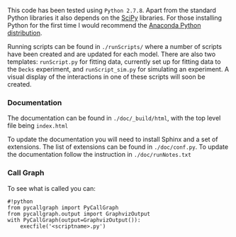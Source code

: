 This code has been tested using ``Python 2.7.8``. Apart from the standard Python libraries it also depends on the [SciPy](http://www.scipy.org/) libraries. For those installing Python for the first time I would recommend the [Anaconda Python distribution](https://store.continuum.io/cshop/anaconda/).

Running scripts can be found in ``./runScripts/`` where a number of scripts have been created and are updated for each model. There are also two templates: ``runScript.py`` for fitting data, currently set up for fitting data to the ``Decks`` experiment, and ``runScript_sim.py`` for simulating an experiment. A visual display of the interactions in one of these scripts will soon be created.

### Documentation ###
The documentation can be found in ``./doc/_build/html``, with the top level file being ``index.html``

To update the documentation you will need to install Sphinx and a set of extensions. The list of extensions can be found in ``./doc/conf.py``. To update the documentation follow the instruction in ``./doc/runNotes.txt``

### Call Graph ###

To see what is called you can:

```
#!python
from pycallgraph import PyCallGraph
from pycallgraph.output import GraphvizOutput
with PyCallGraph(output=GraphvizOutput()):    
    execfile('<scriptname>.py') 

```